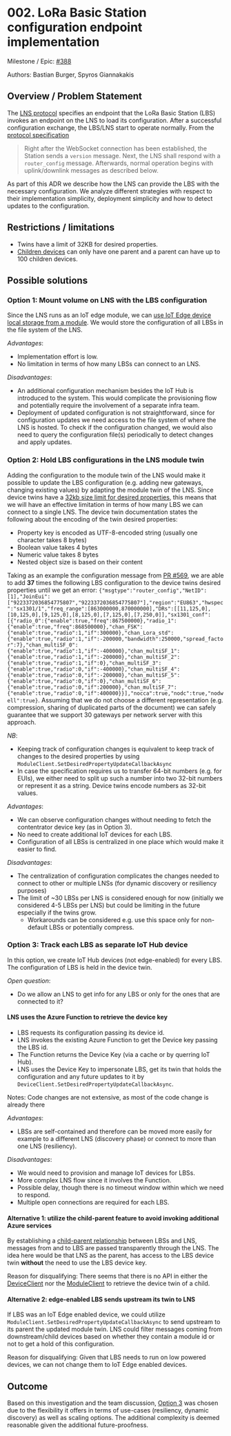 # 002. LoRa Basic Station configuration endpoint implementation

Milestone / Epic: [#388](https://github.com/Azure/iotedge-lorawan-starterkit/issues/388)

Authors: Bastian Burger, Spyros Giannakakis

## Overview / Problem Statement

The [LNS protocol][lns-protocol] specifies an endpoint that the LoRa Basic Station (LBS) invokes an
endpoint on the LNS to load its configuration. After a successful configuration exchange, the
LBS/LNS start to operate normally. From the [protocol specification][lns-protocol]

> Right after the WebSocket connection has been established, the Station sends a `version` message.
> Next, the LNS shall respond with a `router_config` message. Afterwards, normal operation begins
> with uplink/downlink messages as described below.

As part of this ADR we describe how the LNS can provide the LBS with the necessary configuration. We
analyze different strategies with respect to their implementation simplicity, deployment simplicity
and how to detect updates to the configuration.

## Restrictions / limitations

- Twins have a limit of 32KB for desired properties.
- [Children
  devices](https://docs.microsoft.com/en-us/azure/iot-edge/iot-edge-as-gateway?view=iotedge-2020-11#parent-and-child-relationships)
  can only have one parent and a parent can have up to 100 children devices.

## Possible solutions

### Option 1: Mount volume on LNS with the LBS configuration

Since the LNS runs as an IoT edge module, we can [use IoT Edge device local storage from a
module](https://docs.microsoft.com/en-us/azure/iot-edge/how-to-access-host-storage-from-module?view=iotedge-2020-11).
We would store the configuration of all LBSs in the file system of the LNS.

*Advantages*:

- Implementation effort is low.
- No limitation in terms of how many LBSs can connect to an LNS.

*Disadvantages*:

- An additional configuration mechanism besides the IoT Hub is introduced to the system. This would
  complicate the provisioning flow and potentially require the involvement of a separate infra team.
- Deployment of updated configuration is not straightforward, since for configuration updates we
  need access to the file system of where the LNS is hosted. To check if the configuration changed,
  we would also need to query the configuration file(s) periodically to detect changes and apply updates.

### Option 2: Hold LBS configurations in the LNS module twin

Adding the configuration to the module twin of the LNS would make it possible to update the LBS
configuration (e.g. adding new gateways, changing existing values) by adapting the module twin of
the LNS. Since device twins have a [32kb size limit for desired
properties](https://docs.microsoft.com/en-us/azure/iot-hub/iot-hub-devguide-device-twins#device-twin-size),
this means that we will have an effective limitation in terms of how many LBS we can connect to a
single LNS. The device twin documentation states the following about the encoding of the twin
desired properties:

- Property key is encoded as UTF-8-encoded string (usually one character takes 8 bytes)
- Boolean value takes 4 bytes
- Numeric value takes 8 bytes
- Nested object size is based on their content

Taking as an example the configuration message from [PR
#569](https://github.com/Azure/iotedge-lorawan-starterkit/pull/569), we are able to add **37** times
the following LBS configuration to the device twins desired properties until we get an error:
```{"msgtype":"router_config","NetID":[1],"JoinEui":["9223372036854775807","9223372036854775807"],"region":"EU863","hwspec":"sx1301/1","freq_range":[863000000,870000000],"DRs":[[11,125,0],[10,125,0],[9,125,0],[8,125,0],[7,125,0],[7,250,0]],"sx1301_conf":[{"radio_0":{"enable":true,"freq":867500000},"radio_1":{"enable":true,"freq":868500000},"chan_FSK":{"enable":true,"radio":1,"if":300000},"chan_Lora_std":{"enable":true,"radio":1,"if":-200000,"bandwidth":250000,"spread_factor":7},"chan_multiSF_0":{"enable":true,"radio":1,"if":-400000},"chan_multiSF_1":{"enable":true,"radio":1,"if":-200000},"chan_multiSF_2":{"enable":true,"radio":1,"if":0},"chan_multiSF_3":{"enable":true,"radio":0,"if":-400000},"chan_multiSF_4":{"enable":true,"radio":0,"if":-200000},"chan_multiSF_5":{"enable":true,"radio":0,"if":0},"chan_multiSF_6":{"enable":true,"radio":0,"if":200000},"chan_multiSF_7":{"enable":true,"radio":0,"if":400000}}],"nocca":true,"nodc":true,"nodwell":true}```.
Assuming that we do not choose a different representation (e.g. compression, sharing of duplicated
parts of the document) we can safely guarantee that we support 30 gateways per network server with
this approach.

*NB*:

- Keeping track of configuration changes is equivalent to keep track of changes to the desired
  properties by using `ModuleClient.SetDesiredPropertyUpdateCallbackAsync`
- In case the specification requires us to transfer 64-bit numbers (e.g. for EUIs), we either need
  to split up such a number into two 32-bit numbers or represent it as a string. Device twins encode
  numbers as 32-bit values.

*Advantages*:

- We can observe configuration changes without needing to fetch the contentrator device key (as in
  Option 3).
- No need to create additional IoT devices for each LBS.
- Configuration of all LBSs is centralized in one place which would make it easier to find.

*Disadvantages*:

- The centralization of configuration complicates the changes needed to connect to other or multiple
  LNSs (for dynamic discovery or resiliency purposes)
- The limit of ~30 LBSs per LNS is considered enough for now (initially we considered 4-5 LBSs per
  LNS) but could be limiting in the future especially if the twins grow.
  - Workarounds can be considered e.g. use this space only for non-default LBSs or potentially compress.

### Option 3: Track each LBS as separate IoT Hub device

In this option, we create IoT Hub devices (not edge-enabled) for every LBS. The configuration of LBS
is held in the device twin.

*Open question*:

- Do we allow an LNS to get info for any LBS or only for the ones that are connected to it?

#### LNS uses the Azure Function to retrieve the device key

- LBS requests its configuration passing its device id.
- LNS invokes the existing Azure Function to get the Device key passing the LBS id.
- The Function returns the Device Key (via a cache or by querring IoT Hub).
- LNS uses the Device Key to impersonate LBS, get its twin that holds the configuration and any
  future updates to it by `DeviceClient.SetDesiredPropertyUpdateCallbackAsync`.

Notes: Code changes are not extensive, as most of the code change is already there

*Advantages*:

- LBSs are self-contained and therefore can be moved more easily for example to a different LNS (discovery
  phase) or connect to more than one LNS (resiliency).

*Disadvantages*:

- We would need to provision and manage IoT devices for LBSs.
- More complex LNS flow since it involves the Function.
- Possible delay, though there is no timeout window within which we need to respond.
- Multiple open connections are required for each LBS.

#### Alternative 1: utilize the child-parent feature to avoid invoking additional Azure services

By establishing a [child-parent
relationship](https://docs.microsoft.com/en-us/azure/iot-edge/iot-edge-as-gateway?view=iotedge-2020-11#parent-and-child-relationships)
between LBSs and LNS, messages from and to LBS are passed transparently through the LNS. The idea
here would be that LNS as the parent, has access to the LBS device twin __without__ the need to use
the LBS device key. 

Reason for disqualifying: There seems that there is no API in either the
[DeviceClient](https://docs.microsoft.com/en-us/dotnet/api/microsoft.azure.devices.client.deviceclient?view=azure-dotnet)
nor the
[ModuleClient](https://docs.microsoft.com/en-us/dotnet/api/microsoft.azure.devices.client.moduleclient?view=azure-dotnet)
to retrieve the device twin of a child.

#### Alternative 2: edge-enabled LBS sends upstream its twin to LNS

If LBS was an IoT Edge enabled device, we could utilize
`ModuleClient.SetDesiredPropertyUpdateCallbackAsync` to send upstream to its parent the updated
module twin. LNS could filter messages coming from downstream/child devices based on whether they contain
a module id or not to get a hold of this configuration.  

Reason for disqualifying: Given that LBS needs to run on low powered devices, we can not change them to IoT Edge enabled devices.

## Outcome

Based on this investigation and the team discussion, [Option
3](#option-3-track-each-lbs-as-separate-iot-hub-device) was chosen due to the flexibility it offers
in terms of use-cases (resiliency, dynamic discovery) as well as scaling options. The additional
complexity is deemed reasonable given the additional future-proofness.

[lns-protocol]: https://lora-developers.semtech.com/build/software/lora-basics/lora-basics-for-gateways/?url=tcproto.html
